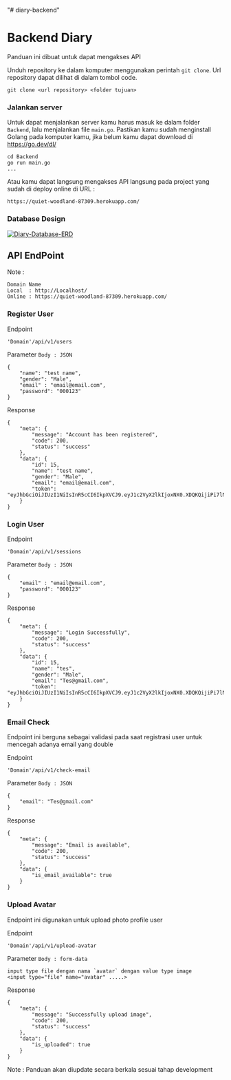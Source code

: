 "# diary-backend" 
# Backend Diary
Panduan ini dibuat untuk dapat mengakses API 

Unduh repository ke dalam komputer menggunakan perintah `git clone`. Url
repository dapat dilihat di dalam tombol code.

```
git clone <url repository> <folder tujuan>
```

### Jalankan server
Untuk dapat menjalankan server kamu harus masuk ke dalam folder `Backend`, lalu menjalankan file `main.go`. Pastikan kamu sudah menginstall Golang pada komputer kamu, jika belum kamu dapat download di https://go.dev/dl/

```
cd Backend
go run main.go
...
```
Atau kamu dapat langsung mengakses API langsung pada project yang sudah di deploy online di URL :
```
https://quiet-woodland-87309.herokuapp.com/
```

### Database Design
<a href="https://ibb.co/sgzMmBf"><img src="https://i.ibb.co/51wfM70/Diary-Database-ERD.png" alt="Diary-Database-ERD" border="0"></a>

## API EndPoint
Note :
```
Domain Name
Local  : http://Localhost/
Online : https://quiet-woodland-87309.herokuapp.com/
```

### Register User
Endpoint
```
'Domain'/api/v1/users
```

Parameter `Body : JSON`
```
{
    "name": "test name",
    "gender": "Male",
    "email" : "email@email.com",
    "password": "000123"
}
```
Response
```
{
    "meta": {
        "message": "Account has been registered",
        "code": 200,
        "status": "success"
    },
    "data": {
        "id": 15,
        "name": "test name",
        "gender": "Male",
        "email": "email@email.com",
        "token": "eyJhbGciOiJIUzI1NiIsInR5cCI6IkpXVCJ9.eyJ1c2VyX2lkIjoxNX0.XDQKQijiPi7lN_r6PvKNwfcfXZpf0eSMNqSB9kWv8V0"
    }
}
```

### Login User
Endpoint
```
'Domain'/api/v1/sessions
```

Parameter `Body : JSON`
```
{
    "email" : "email@email.com",
    "password": "000123"
}
```
Response
```
{
    "meta": {
        "message": "Login Successfully",
        "code": 200,
        "status": "success"
    },
    "data": {
        "id": 15,
        "name": "tes",
        "gender": "Male",
        "email": "Tes@gmail.com",
        "token": "eyJhbGciOiJIUzI1NiIsInR5cCI6IkpXVCJ9.eyJ1c2VyX2lkIjoxNX0.XDQKQijiPi7lN_r6PvKNwfcfXZpf0eSMNqSB9kWv8V0"
    }
}
```

### Email Check
Endpoint ini berguna sebagai validasi pada saat registrasi user untuk mencegah adanya email yang double 

Endpoint
```
'Domain'/api/v1/check-email
```

Parameter `Body : JSON`
```
{
    "email": "Tes@gmail.com"
}
```
Response
```
{
    "meta": {
        "message": "Email is available",
        "code": 200,
        "status": "success"
    },
    "data": {
        "is_email_available": true
    }
}
```


### Upload Avatar
Endpoint ini digunakan untuk upload photo profile user 

Endpoint
```
'Domain'/api/v1/upload-avatar
```

Parameter `Body : form-data`
```
input type file dengan nama `avatar` dengan value type image
<input type="file" name="avatar" .....>
```
Response
```
{
    "meta": {
        "message": "Successfully upload image",
        "code": 200,
        "status": "success"
    },
    "data": {
        "is_uploaded": true
    }
}
```


Note : Panduan akan diupdate secara berkala sesuai tahap development
